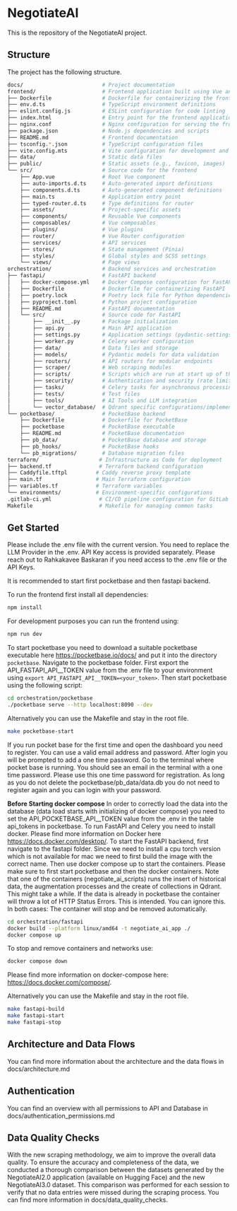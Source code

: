 # NegotiateAI

This is the repository of the NegotiateAI project.

## Structure

The project has the following structure.

```bash
docs/                         # Project documentation
frontend/                     # Frontend application built using Vue and Vuetify
├── Dockerfile                # Dockerfile for containerizing the frontend
├── env.d.ts                  # TypeScript environment definitions
├── eslint.config.js          # ESLint configuration for code linting
├── index.html                # Entry point for the frontend application
├── nginx.conf                # Nginx configuration for serving the frontend
├── package.json              # Node.js dependencies and scripts
├── README.md                 # Frontend documentation
├── tsconfig.*.json           # TypeScript configuration files
├── vite.config.mts           # Vite configuration for development and build
├── data/                     # Static data files
├── public/                   # Static assets (e.g., favicon, images)
└── src/                      # Source code for the frontend
    ├── App.vue               # Root Vue component
    ├── auto-imports.d.ts     # Auto-generated import definitions
    ├── components.d.ts       # Auto-generated component definitions
    ├── main.ts               # Application entry point
    ├── typed-router.d.ts     # Type definitions for router
    ├── assets/               # Project-specific assets
    ├── components/           # Reusable Vue components
    ├── composables/          # Vue composables
    ├── plugins/              # Vue plugins
    ├── router/               # Vue Router configuration
    ├── services/             # API services
    ├── stores/               # State management (Pinia)
    ├── styles/               # Global styles and SCSS settings
    └── views/                # Page views
orchestration/                # Backend services and orchestration
├── fastapi/                  # FastAPI backend
│   ├── docker-compose.yml    # Docker Compose configuration for FastAPI
│   ├── Dockerfile            # Dockerfile for containerizing FastAPI
│   ├── poetry.lock           # Poetry lock file for Python dependencies
│   ├── pyproject.toml        # Python project configuration
│   ├── README.md             # FastAPI documentation
│   └── src/                  # Source code for FastAPI
│       ├── __init__.py       # Package initialization
│       ├── api.py            # Main API application
│       ├── settings.py       # Application settings (pydantic-settings)
│       ├── worker.py         # Celery worker configuration
│       ├── data/             # Data files and storage
│       ├── models/           # Pydantic models for data validation
│       ├── routers/          # API routers for modular endpoints
│       ├── scraper/          # Web scraping modules
│       ├── scripts/          # Scripts which are run at start up of the application
│       ├── security/         # Authentication and security (rate limiting)
│       ├── tasks/            # Celery tasks for asynchronous processing
│       ├── tests/            # Test files
│       ├── tools/            # AI Tools and LLM integration
│       └── vector_database/  # Qdrant specific configurations/implementations
└── pocketbase/               # PocketBase backend
    ├── Dockerfile            # Dockerfile for PocketBase
    ├── pocketbase            # PocketBase executable
    ├── README.md             # PocketBase documentation
    ├── pb_data/              # PocketBase database and storage
    ├── pb_hooks/             # PocketBase hooks
    └── pb_migrations/        # Database migration files
terraform/                   # Infrastructure as Code for deployment
├── backend.tf               # Terraform backend configuration
├── Caddyfile.tftpl         # Caddy reverse proxy template
├── main.tf                 # Main Terraform configuration
├── variables.tf            # Terraform variables
└── environments/           # Environment-specific configurations
.gitlab-ci.yml               # CI/CD pipeline configuration for GitLab
Makefile                     # Makefile for managing common tasks
```

## Get Started

Please include the .env file with the current version. You need to replace the LLM Provider in the .env. API Key access is provided separately. Please reach out to Rahkakavee Baskaran if you need access to the .env file or the API Keys.

It is recommended to start first pocketbase and then fastapi backend.

To run the frontend first install all dependencies:

```bash
npm install
```

For development purposes you can run the frontend using:

```bash
npm run dev
```

To start pocketbase you need to download a suitable pocketbase executable here <https://pocketbase.io/docs/> and put it into the directory `pocketbase`. Navigate to the pocketbase folder. First export the API_FASTAPI_API__TOKEN value from the .env file to your environment using ```export API_FASTAPI_API__TOKEN=<your_token>```. Then start pocketbase using the following script:

```bash
cd orchestration/pocketbase
./pocketbase serve --http localhost:8090 --dev 
```

Alternatively you can use the Makefile and stay in the root file.

```bash
make pocketbase-start
```

If you run pocket base for the first time and open the dashboard you need to register. You can use a valid email address and password. After login you will be prompted to add a one time password. Go to the terminal where pocket base is running. You should see an email in the terminal with a one time password. Please use this one time password for registration. As long as you do not delete the pocketbase/pb_data/data.db you do not need to register again and you can login with your password.

**Before Starting docker compose** In order to correctly load the data into the database (data load starts with initializing of docker compose) you need to set the API_POCKETBASE_API__TOKEN value from the .env in the table api_tokens in pocketbase.
To run FastAPI and Celery you need to install docker. Please find more information on Docker here <https://docs.docker.com/desktop/>.
To start the FastAPI backend, first navigate to the fastapi folder. Since we need to install a cpu torch version which is not available for mac we need to first build the image with the correct name. Then use docker compose up to start the containers. Please make sure to first start pocketbase and then the docker containers. Note that one of the containers (negotiate_ai_scripts) runs the insert of historical data, the augmentation processes and the create of collections in Qdrant. This might take a while. If the data is already in pocketbase the container will throw a lot of HTTP Status Errors. This is intended. You can ignore this. In both cases: The container will stop and be removed automatically.

```bash
cd orchestration/fastapi
docker build --platform linux/amd64 -t negotiate_ai_app ./
docker compose up 
```

To stop and remove containers and networks use:

```bash
docker compose down
```

Please find more information on docker-compose here: <https://docs.docker.com/compose/>.

Alternatively you can use the Makefile and stay in the root file.

```bash
make fastapi-build
make fastapi-start
make fastapi-stop
```

## Architecture and Data Flows

You can find more information about the architecture and the data flows in docs/architecture.md

## Authentication

You can find an overview with all permissions to API and Database in docs/authentication_permissions.md

## Data Quality Checks

With the new scraping methodology, we aim to improve the overall data quality. To ensure the accuracy and completeness of the data, we conducted a thorough comparison between the datasets generated by the NegotiateAI2.0 application (available on Hugging Face) and the new NegotiateAI3.0 dataset. This comparison was performed for each session to verify that no data entries were missed during the scraping process. You can find more information in docs/data_quality_checks.
